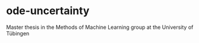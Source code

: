 # ode-uncertainty
Master thesis in the Methods of Machine Learning group at the University of Tübingen
